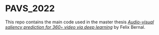 # PAVS_2022
This repo contains the main code used in the master thesis [*Audio-visual saliency prediction for 360◦ video via deep learning*](https://zaguan.unizar.es/record/120377?ln=en) by Felix Bernal.
